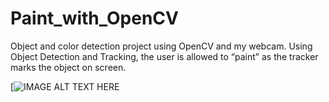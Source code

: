 # Paint_with_OpenCV
Object and color detection project using OpenCV and my webcam. Using Object Detection and Tracking, the user is allowed to “paint” as the tracker marks the object on screen.

[![IMAGE ALT TEXT HERE](https://drive.google.com/file/d/1gW4uXQHG0uHljHi7_hoDfKJ7RkzP0yAU/preview)
